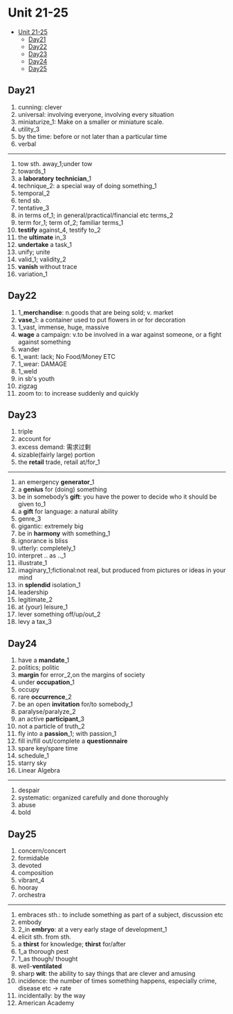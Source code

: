 # Unit 21-25

- [Unit 21-25](#unit-21-25)
  - [Day21](#day21)
  - [Day22](#day22)
  - [Day23](#day23)
  - [Day24](#day24)
  - [Day25](#day25)

## Day21

1. cunning: clever
2. universal:  involving everyone, involving every situation
3. miniaturize_1: Make on a smaller or miniature scale.
4. utility_3
5. by the time: before or not later than a particular time
6. verbal

---

1. tow sth. away_1;under tow
2. towards_1
3. a **laboratory** **technician**_1
4. technique_2: a special way of doing something_1
5. temporal_2
6. tend sb.
7. tentative_3
8. in terms of_1; in general/practical/financial etc terms_2
9. term for_1; term of_2; familiar terms_1
10. **testify** against_4, testify to_2
11. the **ultimate** in_3
12. **undertake** a task_1
13. unify; unite
14. valid_1; validity_2
15. **vanish** without trace
16. variation_1

## Day22

1. 1_**merchandise**: n.goods that are being sold; v. market
2. **vase**_1: a container used to put flowers in or for decoration
3. 1_vast, immense, huge, massive
4. **wage** a campaign: v.to be involved in a war against someone, or a fight against something
5. wander
6. 1_want: lack; No Food/Money ETC
7. 1_wear: DAMAGE
8. 1_weld
9. in sb's youth
10. zigzag
11. zoom to: to increase suddenly and quickly

## Day23

1. triple
2. account for
3. excess demand: 需求过剩
4. sizable(fairly large) portion
5. the **retail** trade, retail at/for_1

---

1. an emergency **generator**_1
2. a **genius** for (doing) something
3. be in somebody’s **gift**:  you have the power to decide who it should be given to_1
4. a **gift** for language:  a natural ability
5. genre_3
6. gigantic: extremely big
7. be in **harmony** with something_1
8. ignorance is bliss
9. utterly: completely_1
10. interpret .. as .._1
11. illustrate_1
12. imaginary_1;fictional:not real, but produced from pictures or ideas in your mind
13. in **splendid** isolation_1
14. leadership
15. legitimate_2
16. at (your) leisure_1
17. lever something off/up/out_2
18. levy a tax_3

## Day24

1. have a **mandate**_1
2. politics; politic
3. **margin** for error_2,on the margins of society
4. under **occupation**_1
5. occupy
6. rare **occurrence**_2
7. be an open **invitation** for/to somebody_1
8. paralyse/paralyze_2
9. an active **participant**_3
10. not a particle of truth_2
11. fly into a **passion**_1; with passion_1
12. fill in/fill out/complete a **questionnaire**
13. spare key/spare time
14. schedule_1
15. starry sky
16. Linear Algebra

---

1. despair
2. systematic: organized carefully and done thoroughly
3. abuse
4. bold

## Day25

1. concern/concert
2. formidable
3. devoted
4. composition
5. vibrant_4
6. hooray
7. orchestra

---

1. embraces sth.: to include something as part of a subject, discussion etc
2. embody
3. 2_in **embryo**: at a very early stage of development_1
4. elicit sth. from sth.
5. a **thirst** for knowledge; **thirst** for/after
6. 1_a thorough pest
7. 1_as though/ thought
8. well-**ventilated**
9. sharp **wit**: the ability to say things that are clever and amusing
10. incidence: the number of times something happens, especially crime, disease etc → rate
11. incidentally:  by the way
12. American Academy
